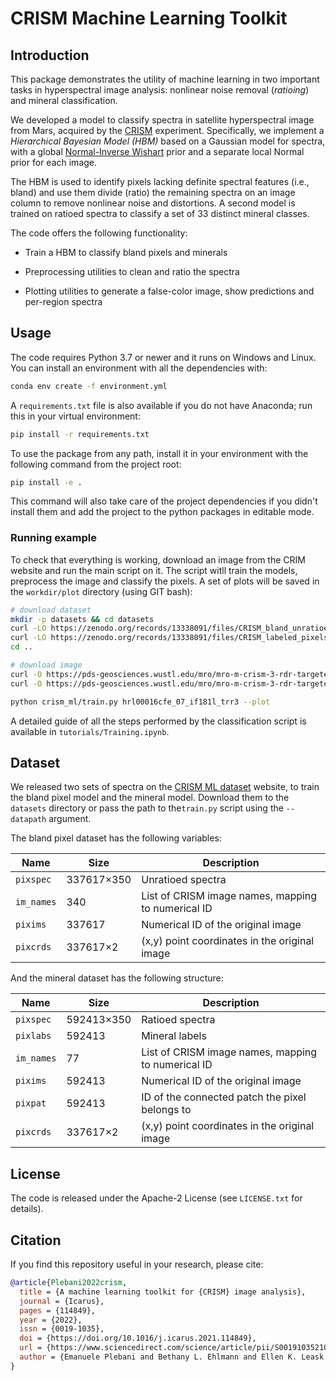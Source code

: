 # CRISM Machine Learning Toolkit

## Introduction

This package demonstrates the utility of machine learning in two important
tasks in hyperspectral image analysis: nonlinear noise removal (*ratioing*) and
mineral classification.

We developed a model to classify spectra in satellite hyperspectral image from
Mars, acquired by the [CRISM](http://crism.jhuapl.edu/) experiment.
Specifically, we implement a *Hierarchical Bayesian Model (HBM)* based on a
Gaussian model for spectra, with a global [Normal-Inverse Wishart](https://en.wikipedia.org/wiki/Normal-inverse-Wishart_distribution)
prior and a separate local Normal prior for each image.

The HBM is used to identify pixels lacking definite spectral features (i.e.,
bland) and use them divide (ratio) the remaining spectra on an image column to
remove nonlinear noise and distortions.
A second model is trained on ratioed spectra to classify a set of 33 distinct
mineral classes.

The code offers the following functionality:

* Train a HBM to classify bland pixels and minerals

* Preprocessing utilities to clean and ratio the spectra

* Plotting utilities to generate a false-color image, show predictions and
  per-region spectra

## Usage

The code requires Python 3.7 or newer and it runs on Windows and Linux.
You can install an environment with all the dependencies with:

```bash
conda env create -f environment.yml
```

A `requirements.txt` file is also available if you do not have Anaconda; run
this in your virtual environment:

```bash
pip install -r requirements.txt
```

To use the package from any path, install it in your environment with the
following command from the project root:

```bash
pip install -e .
```

This command will also take care of the project dependencies if you didn't
install them and add the project to the python packages in editable mode.

### Running example

To check that everything is working, download an image from the CRIM website
and run the main script on it. The script witll train the models, preprocess
the image and classify the pixels. A set of plots will be saved in the
`workdir/plot` directory (using GIT bash):

```bash
# download dataset
mkdir -p datasets && cd datasets
curl -LO https://zenodo.org/records/13338091/files/CRISM_bland_unratioed.mat
curl -LO https://zenodo.org/records/13338091/files/CRISM_labeled_pixels_ratioed.mat
cd ..

# download image
curl -O https://pds-geosciences.wustl.edu/mro/mro-m-crism-3-rdr-targeted-v1/mrocr_2104/trdr/2010/2010_056/hrl00016cfe/hrl00016cfe_07_if181l_trr3.img
curl -O https://pds-geosciences.wustl.edu/mro/mro-m-crism-3-rdr-targeted-v1/mrocr_2104/trdr/2010/2010_056/hrl00016cfe/hrl00016cfe_07_if181l_trr3.lbl

python crism_ml/train.py hrl00016cfe_07_if181l_trr3 --plot
```

A detailed guide of all the steps performed by the classification script is
available in `tutorials/Training.ipynb`.

## Dataset

We released two sets of spectra on the
[CRISM ML dataset](https://zenodo.org/records/13338091) website, to train
the bland pixel model and the mineral model.
Download them to the `datasets` directory or pass the path to the`train.py`
script using the `--datapath` argument.

The bland pixel dataset has the following variables:

| **Name**   | **Size**   | **Description**                                    |
| ----       | ----       | -----------                                        |
| `pixspec`  | 337617×350 | Unratioed spectra                                  |
| `im_names` | 340        | List of CRISM image names, mapping to numerical ID |
| `pixims`   | 337617     | Numerical ID of the original image                 |
| `pixcrds`  | 337617×2   | (x,y) point coordinates in the original image      |  

And the mineral dataset has the following structure:

| **Name**   | **Size**   | **Description**                                    |
| ----       | ----       | -----------                                        |
| `pixspec`  | 592413×350 | Ratioed spectra                                    |
| `pixlabs`  | 592413     | Mineral labels                                     |
| `im_names` | 77         | List of CRISM image names, mapping to numerical ID |
| `pixims`   | 592413     | Numerical ID of the original image                 |
| `pixpat`   | 592413     | ID of the connected patch the pixel belongs to     |
| `pixcrds`  | 337617×2   | (x,y) point coordinates in the original image      |

## License

The code is released under the Apache-2 License (see `LICENSE.txt` for
details).

## Citation

If you find this repository useful in your research, please cite:

```bibtex
@article{Plebani2022crism,
  title = {A machine learning toolkit for {CRISM} image analysis},
  journal = {Icarus},
  pages = {114849},
  year = {2022},
  issn = {0019-1035},
  doi = {https://doi.org/10.1016/j.icarus.2021.114849},
  url = {https://www.sciencedirect.com/science/article/pii/S0019103521004905},
  author = {Emanuele Plebani and Bethany L. Ehlmann and Ellen K. Leask and Valerie K. Fox and M. Murat Dundar},
}
```
